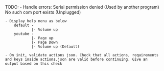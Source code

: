 TODO:
    - Handle errors:
        Serial permission denied (Used by another program)
        No such com port exists (Unplugged)

    - Display help menu as below
        default -
                |- Volume up
        youtube -
                |- Page up
                |- Page Down
                |- Volume up (Default)

    - On init, validate actions json. Check that all actions, requirements and keys inside actions.json are valid before continuing. Give an output based on this check